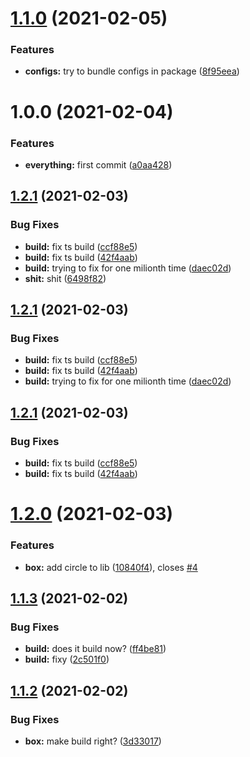 # [1.1.0](https://github.com/eivindmjelde/new-amazing-lib/compare/v1.0.0...v1.1.0) (2021-02-05)


### Features

* **configs:** try to bundle configs in package ([8f95eea](https://github.com/eivindmjelde/new-amazing-lib/commit/8f95eead73fe2632f621cad04880b77b3d97fc58))

# 1.0.0 (2021-02-04)


### Features

* **everything:** first commit ([a0aa428](https://github.com/eivindmjelde/new-amazing-lib/commit/a0aa428f529f5962329dc3c785b067b5f12891de))

## [1.2.1](https://github.com/eivindmjelde/my-amaze-lib/compare/v1.2.0...v1.2.1) (2021-02-03)


### Bug Fixes

* **build:** fix ts build ([ccf88e5](https://github.com/eivindmjelde/my-amaze-lib/commit/ccf88e5aa2a02fe1f316cfe307e5e3ebe2b29d48))
* **build:** fix ts build ([42f4aab](https://github.com/eivindmjelde/my-amaze-lib/commit/42f4aaba280d6645d61d91ddfe1c766dfe74c3cc))
* **build:** trying to fix for one milionth time ([daec02d](https://github.com/eivindmjelde/my-amaze-lib/commit/daec02dcce632a77a8b46ddbe79d9c35805ba02e))
* **shit:** shit ([6498f82](https://github.com/eivindmjelde/my-amaze-lib/commit/6498f8245a72976ebe2ccdd130c96b4190913d4f))

## [1.2.1](https://github.com/eivindmjelde/my-amaze-lib/compare/v1.2.0...v1.2.1) (2021-02-03)


### Bug Fixes

* **build:** fix ts build ([ccf88e5](https://github.com/eivindmjelde/my-amaze-lib/commit/ccf88e5aa2a02fe1f316cfe307e5e3ebe2b29d48))
* **build:** fix ts build ([42f4aab](https://github.com/eivindmjelde/my-amaze-lib/commit/42f4aaba280d6645d61d91ddfe1c766dfe74c3cc))
* **build:** trying to fix for one milionth time ([daec02d](https://github.com/eivindmjelde/my-amaze-lib/commit/daec02dcce632a77a8b46ddbe79d9c35805ba02e))

## [1.2.1](https://github.com/eivindmjelde/my-amaze-lib/compare/v1.2.0...v1.2.1) (2021-02-03)


### Bug Fixes

* **build:** fix ts build ([ccf88e5](https://github.com/eivindmjelde/my-amaze-lib/commit/ccf88e5aa2a02fe1f316cfe307e5e3ebe2b29d48))
* **build:** fix ts build ([42f4aab](https://github.com/eivindmjelde/my-amaze-lib/commit/42f4aaba280d6645d61d91ddfe1c766dfe74c3cc))

# [1.2.0](https://github.com/eivindmjelde/my-amaze-lib/compare/v1.1.3...v1.2.0) (2021-02-03)


### Features

* **box:** add circle to lib ([10840f4](https://github.com/eivindmjelde/my-amaze-lib/commit/10840f4c20c0b2d3694f6250d97430b6025c0c65)), closes [#4](https://github.com/eivindmjelde/my-amaze-lib/issues/4)

## [1.1.3](https://github.com/eivindmjelde/my-amaze-lib/compare/v1.1.2...v1.1.3) (2021-02-02)


### Bug Fixes

* **build:** does it build now? ([ff4be81](https://github.com/eivindmjelde/my-amaze-lib/commit/ff4be812380d11d095350f80d384f30dd815ac04))
* **build:** fixy ([2c501f0](https://github.com/eivindmjelde/my-amaze-lib/commit/2c501f0b5807d3cc8623fe94954524336009048f))

## [1.1.2](https://github.com/eivindmjelde/my-amaze-lib/compare/v1.1.1...v1.1.2) (2021-02-02)


### Bug Fixes

* **box:** make build right? ([3d33017](https://github.com/eivindmjelde/my-amaze-lib/commit/3d33017bd3aa6c6afd002c6542b19f08cb30d3cb))
